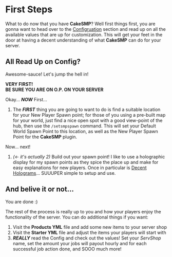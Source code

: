 # First Steps

What to do now that you have **CakeSMP**? Well first things first, you are gonna want to head over to the [Configruation](configuration.md) section and read up on all the available values that are up for customization. This will get your feet in the door at having a decent understanding of what **CakeSMP** can do for your server.

## All Read Up on Config?
Awesome-sauce! Let's jump the hell in!

**VERY FIRST!**  
**BE SURE YOU ARE ON O.P. ON YOUR SERVER**  

Okay... **_NOW_** First...  
1. The **_FIRST_** thing you are going to want to do is find a suitable location for your New Player Spawn point; for those of you using a pre-built map for your world, just find a nice open spot with a good view-point of the hub, then use the `/setsmpspawn` command. This will set your Default World Spawn Point to this location, as well as the New Player Spawn Point for the **CakeSMP** plugin.  

Now... next!  
1. _(<- it's actually 2)_ Build out your spawn point! I like to use a holographic display for my spawn points as they spice the place up and make for easy explanations for new players. Once in particular is [Decent Holograms](https://www.spigotmc.org/resources/decent-holograms-1-8-1-19-papi-support-no-dependencies.96927/)... SUUUPER simple to setup and use.  

## And belive it or not...

You are done :)  

The rest of the process is really up to you and how your players enjoy the functionality of the server. You can do additional things if you want:

1. Visit the **Products YML** file and add some new items to your server shop
2. Visit the **Starter YML** file and adjust the items your players will start with
3. **_REALLY_** read the Config and check out the values! Set your _ServShop_ name, set the amount your jobs will payout hourly and for each successful job action done, and SOOO much more!

